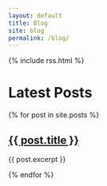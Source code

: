 ```yaml
---
layout: default
title: Blog
site: blog
permalink: /blog/
---
```


{% include rss.html %}

# Latest Posts

{% for post in site.posts %}

<div class="post">

<h2> <a href="{{ post.url }}">{{ post.title }}</a> </h2>
<p>{{ post.excerpt }}</p>

</div>

{% endfor %}